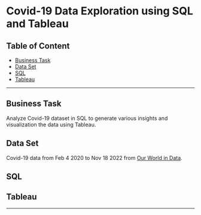 # Covid-19 Data Exploration using SQL and Tableau

## Table of Content
- [Business Task](#business-task)
- [Data Set](#data-set)
- [SQL](#sql)
- [Tableau](#tableau)

***

## Business Task
Analyze Covid-19 dataset in SQL to generate various insights and visualization the data using Tableau.

## Data Set
Covid-19 data from Feb 4 2020 to Nov 18 2022 from [Our World in Data](https://ourworldindata.org/covid-deaths).

## SQL


## Tableau

***
